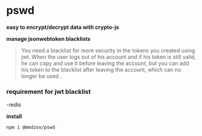 # pswd

**easy to encrypt/decrypt data with crypto-js**

**manage jsonwebtoken blacklists**

> You need a blacklist for more security in the tokens you created using jwt. When the user logs out of his account and if his token is still valid, he can copy and use it before leaving the account, but you can add his token to the blacklist after leaving the account, which can no longer be used .

### requirement for jwt blacklist

-redis


**install**
 
  `npm i @mmdzov/pswd`
  
